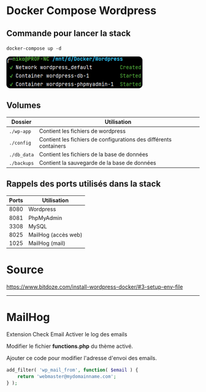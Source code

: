 # Docker Compose Wordpress


## Commande pour lancer la stack

`docker-compose up -d`

![](readme_docs/1728af82.png)

## Volumes

| Dossier     | Utilisation                                                               |
|-------------|---------------------------------------------------------------------------|
| `./wp-app`  | Contient les fichiers de wordpress                                        |
| `./config`  | Contient les fichiers de configurations des différents containers |
| `./db_data`   | Contient les fichiers de la base de données                               |
| `./backups` | Contient la sauvegarde de la base de données                              |

## Rappels des ports utilisés dans la stack

| Ports | Utilisation         |
|-------|---------------------|
| 8080  | Wordpress           |
| 8081  | PhpMyAdmin          |
| 3308  | MySQL               |
| 8025  | MailHog (accès web) |
| 1025 | MailHog (mail)      |




# Source

https://www.bitdoze.com/install-wordpress-docker/#3-setup-env-file

---

# MailHog

Extension Check Email
Activer le log des emails

Modifier le fichier **functions.php** du thème activé.

Ajouter ce code pour modifier l'adresse d'envoi des emails.

```php
add_filter( 'wp_mail_from', function( $email ) {
    return 'webmaster@mydomainname.com';
} );
```
